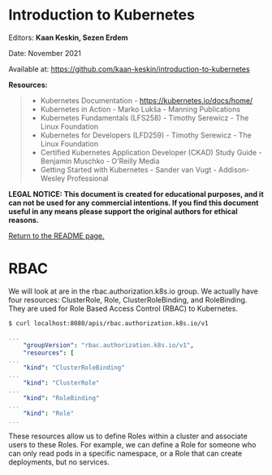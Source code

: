 # Introduction to Kubernetes

Editors: **Kaan Keskin, Sezen Erdem**

Date: November 2021

Available at: https://github.com/kaan-keskin/introduction-to-kubernetes

**Resources:**

> - Kubernetes Documentation - https://kubernetes.io/docs/home/
> - Kubernetes in Action - Marko Lukša - Manning Publications
> - Kubernetes Fundamentals (LFS258) - Timothy Serewicz - The Linux Foundation
> - Kubernetes for Developers (LFD259) - Timothy Serewicz - The Linux Foundation
> - Certified Kubernetes Application Developer (CKAD) Study Guide - Benjamin Muschko - O'Reilly Media
> - Getting Started with Kubernetes - Sander van Vugt - Addison-Wesley Professional

**LEGAL NOTICE: This document is created for educational purposes, and it can not be used for any commercial intentions. If you find this document useful in any means please support the original authors for ethical reasons.** 

[Return to the README page.](README.md)

# RBAC

We will look at are in the rbac.authorization.k8s.io group. We actually have four resources: ClusterRole, Role, ClusterRoleBinding, and RoleBinding. They are used for Role Based Access Control (RBAC) to Kubernetes.

```shell
$ curl localhost:8080/apis/rbac.authorization.k8s.io/v1
```

```yaml
... 
    "groupVersion": "rbac.authorization.k8s.io/v1",
    "resources": [ 
... 
    "kind": "ClusterRoleBinding" 
... 
    "kind": "ClusterRole" 
... 
    "kind": "RoleBinding" 
... 
    "kind": "Role" 
...
```

These resources allow us to define Roles within a cluster and associate users to these Roles. For example, we can define a Role for someone who can only read pods in a specific namespace, or a Role that can create deployments, but no services.
